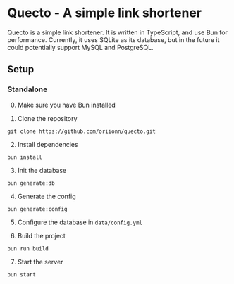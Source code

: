 # Quecto - A simple link shortener
Quecto is a simple link shortener. It is written in TypeScript, and use Bun for performance. Currently, it uses SQLite as its database, but in the future it could potentially support MySQL and PostgreSQL.

## Setup
### Standalone
0. Make sure you have Bun installed

1. Clone the repository
```
git clone https://github.com/oriionn/quecto.git
```

2. Install dependencies
```
bun install
```

3. Init the database
```
bun generate:db
```

4. Generate the config
```
bun generate:config
```

5. Configure the database in `data/config.yml`

6. Build the project
```
bun run build
```

7. Start the server
```
bun start
```

